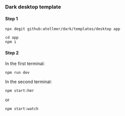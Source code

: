 ### Dark desktop template

#### Step 1

```
npx degit github:atellmer/dark/templates/desktop app
```

```
cd app
npm i
```

#### Step 2

In the first terminal:
```
npm run dev
```
In the second terminal:
```
npm start:hmr
```

or
```
npm start:watch
```

